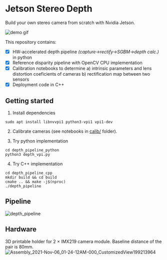 # Jetson Stereo Depth

Build your own stereo camera from scratch with Nvidia Jetson.

![demo gif](docs/output_disp_rgb_hstack.gif)


This repository contains:

- [x] HW-accelerated depth pipeline _(capture->rectify->SGBM->depth calc.)_ in python
- [x] Reference disparity pipeline with OpenCV CPU implementation
- [x] Calibration notebooks to determine a) intrinsic parameters and lens distortion coeficients of cameras b) rectification map between two sensors 
- [x] Deployment code in C++

## Getting started

1. Install dependencies
```shell
sudo apt install libnvvpi1 python3-vpi1 vpi1-dev
```

2. Calibrate cameras (see notebooks in [calib/](calib/01_intrinsics_lens_dist.ipynb) folder).

3. Try python implementation
```shell
cd depth_pipeline_python
python3 depth_vpi.py 
```

4. Try C++ implementation
```shell
cd depth_pipeline_cpp
mkdir build && cd build
cmake .. && make -j$(nproc)
./depth_pipeline
```

## Pipeline 
![depth_pipeline](https://user-images.githubusercontent.com/26127866/136469605-e870fe16-9e91-4a8c-82f9-f126b3d5d64a.png)

## Hardware


3D printable holder for 2 × IMX219 camera module. Baseline distance of the pair is 80mm.
![Assembly_2021-Nov-06_01-24-12AM-000_CustomizedView199213964](https://user-images.githubusercontent.com/26127866/140593698-50981871-05e2-42f0-97ab-3a5ac7533acb.png)

